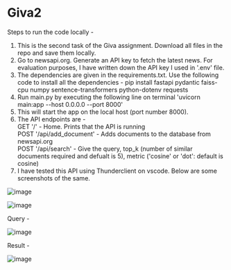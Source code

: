 # Giva2

Steps to run the code locally - 
1. This is the second task of the Giva assignment. Download all files in the repo and save them locally.
2. Go to newsapi.org. Generate an API key to fetch the latest news. For evaluation purposes, I have written down the API key I used in '.env' file.
3. The dependencies are given in the requirements.txt. Use the following code to install all the dependencies - pip install fastapi pydantic faiss-cpu numpy sentence-transformers python-dotenv requests
4. Run main.py by executing the following line on terminal 'uvicorn main:app --host 0.0.0.0 --port 8000'
5. This will start the app on the local host (port number 8000).
6. The API endpoints are -   
   GET '/' - Home. Prints that the API is running   
   POST '/api/add_document' - Adds documents to the database from newsapi.org    
   POST '/api/search' -  Give the query, top_k (number of similar documents required and defualt is 5), metric ('cosine' or 'dot': default is cosine)
8. I have tested this API using Thunderclient on vscode. Below are some screenshots of the same.

![image](https://github.com/user-attachments/assets/9ce040ca-aa99-433c-a54a-0681c43abe87)   


![image](https://github.com/user-attachments/assets/bc4a97f4-dce7-4b6f-b55b-a3063fbe60d0)

Query - 

![image](https://github.com/user-attachments/assets/e04632ba-9618-4f8a-8450-bef839841d1e)

Result -

![image](https://github.com/user-attachments/assets/bf809c31-1fc6-46e5-b14b-c6975e02b81d)





   
